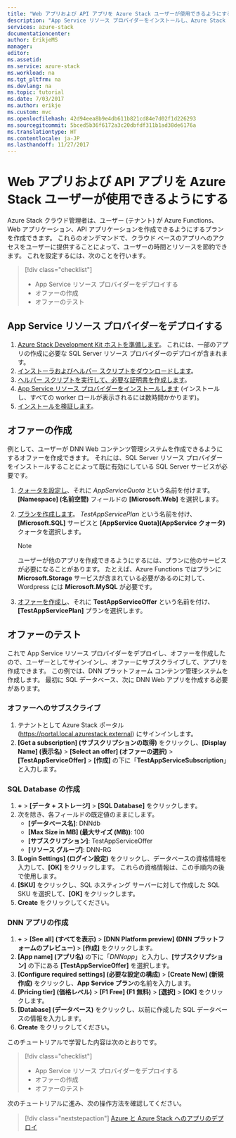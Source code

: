 ```yaml
---
title: "Web アプリおよび API アプリを Azure Stack ユーザーが使用できるようにする | Microsoft Docs"
description: "App Service リソース プロバイダーをインストールし、Azure Stack ユーザーが Web アプリおよび API アプリを作成できるようにするプランを作成するためのチュートリアル。"
services: azure-stack
documentationcenter: 
author: ErikjeMS
manager: 
editor: 
ms.assetid: 
ms.service: azure-stack
ms.workload: na
ms.tgt_pltfrm: na
ms.devlang: na
ms.topic: tutorial
ms.date: 7/03/2017
ms.author: erikje
ms.custom: mvc
ms.openlocfilehash: 42d94eea8b9e4db611b821cd84e7d02f1d226293
ms.sourcegitcommit: 5bced5b36f6172a3c20dbfdf311b1ad38de6176a
ms.translationtype: HT
ms.contentlocale: ja-JP
ms.lasthandoff: 11/27/2017
---
```

# <a name="make-web-and-api-apps-available-to-your-azure-stack-users"></a>Web アプリおよび API アプリを Azure Stack ユーザーが使用できるようにする

Azure Stack クラウド管理者は、ユーザー (テナント) が Azure Functions、Web アプリケーション、API アプリケーションを作成できるようにするプランを作成できます。 これらのオンデマンドで、クラウド ベースのアプリへのアクセスをユーザーに提供することによって、ユーザーの時間とリソースを節約できます。 これを設定するには、次のことを行います。

> [!div class="checklist"]
> * App Service リソース プロバイダーをデプロイする
> * オファーの作成
> * オファーのテスト

## <a name="deploy-the-app-service-resource-provider"></a>App Service リソース プロバイダーをデプロイする

1. [Azure Stack Development Kit ホストを準備します](azure-stack-app-service-before-you-get-started.md)。 これには、一部のアプリの作成に必要な SQL Server リソース プロバイダーのデプロイが含まれます。
2. [インストーラおよびヘルパー スクリプトをダウンロードします](azure-stack-app-service-deploy.md)。
3. [ヘルパー スクリプトを実行して、必要な証明書を作成します](azure-stack-app-service-deploy.md)。
4. [App Service リソース プロバイダーをインストールします](azure-stack-app-service-deploy.md) (インストールし、すべての worker ロールが表示されるには数時間かかります)。
5. [インストールを検証します](azure-stack-app-service-deploy.md#validate-the-app-service-on-azure-stack-installation)。

## <a name="create-an-offer"></a>オファーの作成

例として、ユーザーが DNN Web コンテンツ管理システムを作成できるようにするオファーを作成できます。 それには、SQL Server リソース プロバイダーをインストールすることによって既に有効にしている SQL Server サービスが必要です。

1.  [クォータを設定し](azure-stack-setting-quotas.md)、それに *AppServiceQuota* という名前を付けます。 **[Namespace] (名前空間)** フィールドの **[Microsoft.Web]** を選択します。
2.  [プランを作成します](azure-stack-create-plan.md)。 *TestAppServicePlan* という名前を付け、**[Microsoft.SQL]** サービスと **[AppService Quota]\(AppService クォータ\)** クォータを選択します。

    > [!NOTE]
    > ユーザーが他のアプリを作成できるようにするには、プランに他のサービスが必要になることがあります。 たとえば、Azure Functions ではプランに **Microsoft.Storage** サービスが含まれている必要があるのに対して、Wordpress には **Microsoft.MySQL** が必要です。
    > 
    >

3.  [オファーを作成し](azure-stack-create-offer.md)、それに **TestAppServiceOffer** という名前を付け、**[TestAppServicePlan]** プランを選択します。

## <a name="test-the-offer"></a>オファーのテスト

これで App Service リソース プロバイダーをデプロイし、オファーを作成したので、ユーザーとしてサインインし、オファーにサブスクライブして、アプリを作成できます。 この例では、DNN プラットフォーム コンテンツ管理システムを作成します。 最初に SQL データベース、次に DNN Web アプリを作成する必要があります。

### <a name="subscribe-to-the-offer"></a>オファーへのサブスクライブ
1. テナントとして Azure Stack ポータル (https://portal.local.azurestack.external) にサインインします。
2. **[Get a subscription] \(サブスクリプションの取得)** をクリックし、**[Display Name] \(表示名)** > **[Select an offer] \(オファーの選択)** > **[TestAppServiceOffer]** > **[作成]** の下に「**TestAppServiceSubscription**」と入力します。

### <a name="create-a-sql-database"></a>SQL Database の作成

1. **+** > **[データ + ストレージ]** > **[SQL Database]** をクリックします。
2. 次を除き、各フィールドの既定値のままにします。
    - **[データベース名]**: DNNdb
    - **[Max Size in MB] (最大サイズ (MB))**: 100
    - **[サブスクリプション]**: TestAppServiceOffer
    - **[リソース グループ]**: DNN-RG
3. **[Login Settings] (ログイン設定)** をクリックし、データベースの資格情報を入力して、**[OK]** をクリックします。 これらの資格情報は、この手順内の後で使用します。
4. **[SKU]** をクリックし、SQL ホスティング サーバーに対して作成した SQL SKU を選択して、**[OK]** をクリックします。
5. **Create** をクリックしてください。

### <a name="create-a-dnn-app"></a>DNN アプリの作成    

1. **+** > **[See all] (すべてを表示)** > **[DNN Platform preview] (DNN プラットフォームのプレビュー)** > **[作成]** をクリックします。
2. **[App name] \(アプリ名)** の下に「*DNNapp*」と入力し、**[サブスクリプション]** の下にある **[TestAppServiceOffer]** を選択します。
3. **[Configure required settings] \(必要な設定の構成)** > **[Create New] \(新規作成)** をクリックし、**App Service プラン**の名前を入力します。
4. **[Pricing tier] \(価格レベル)** > **[F1 Free] \(F1 無料)** > **[選択]** > **[OK]** をクリックします。
5. **[Database] \(データベース)** をクリックし、以前に作成した SQL データベースの情報を入力します。
6. **Create** をクリックしてください。

このチュートリアルで学習した内容は次のとおりです。

> [!div class="checklist"]
> * App Service リソース プロバイダーをデプロイする
> * オファーの作成
> * オファーのテスト

次のチュートリアルに進み、次の操作方法を確認してください。

> [!div class="nextstepaction"]
> [Azure と Azure Stack へのアプリのデプロイ](user/azure-stack-solution-pipeline.md)
